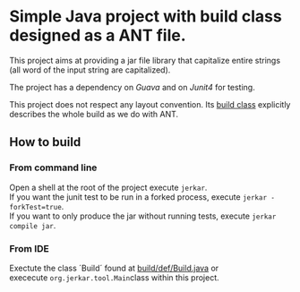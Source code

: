 # Simple Java project with build class designed as a ANT file.

This project aims at providing a jar file library that capitalize entire strings (all word of the input string are capitalized).

The project has a dependency on *Guava* and on *Junit4* for testing.

This project does not respect any layout convention. Its [build class](./build/def/Build.java) explicitly describes the whole build as we do with ANT.

## How to build

### From command line
Open a shell at the root of the project execute `jerkar`. <br/>
If you want the junit test to be run in a forked process, execute `jerkar -forkTest=true`. <br/>
If you want to only produce the jar without running tests, execute `jerkar compile jar`.

### From IDE
Exectute the class ´Build´ found at [build/def/Build.java](./build/def/Build.java) or <br/>
exececute `org.jerkar.tool.Main`class within this project.


